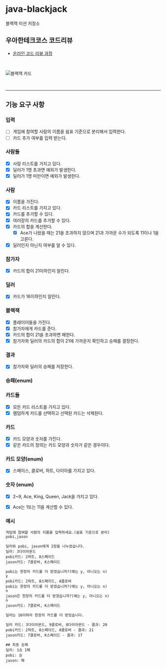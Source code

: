 # java-blackjack

블랙잭 미션 저장소

## 우아한테크코스 코드리뷰

- [온라인 코드 리뷰 과정](https://github.com/woowacourse/woowacourse-docs/blob/master/maincourse/README.md)

<br>

![블랙잭 카드](https://www.7luck.com/common/images/contents/img_blackjack3.jpg)

<br>
<hr>

## 기능 요구 사항

### 입력
- [ ] 게임에 참여할 사람의 이름을 쉼표 기준으로 분리해서 입력한다. 
- [ ] 카드 추가 여부를 입력 받는다.

### 사람들
- [x] 사람 리스트를 가지고 있다.
- [x] 딜러가 1명 초과면 예외가 발생한다.
- [x] 딜러가 1명 미만이면 예외가 발생한다.

### 사람
- [x] 이름을 가진다.
- [x] 카드 리스트를 가지고 있다.
- [x] 카드를 추가할 수 있다.
- [x] 여러장의 카드를 추가할 수 있다.
- [x] 카드의 합을 계산한다.
  - [x] Ace가 나왔을 때는 21을 초과하지 않으며 21과 가까운 수가 되도록 11이나 1을 고른다.
- [x] 딜러인지 아닌지 여부를 알 수 있다.

### 참가자
- [x] 카드의 합이 21이하인지 알린다.

### 딜러
- [x] 카드가 16이하인지 알린다.

### 블랙잭
- [x] 플레이어들을 가진다.
- [x] 참가자에게 카드를 준다.
- [x] 카드의 합이 21을 초과하면 패한다.
- [x] 참가자와 딜러의 카드의 합이 21에 가까운지 확인하고 승패를 결정한다.

### 결과
- [x] 참가자와 딜러의 승패를 저장한다.

### 승패(enum)

### 카드들
- [x] 모든 카드 리스트를 가지고 있다.
- [x] 램덤하게 카드를 선택하고 선택된 카드는 삭제된다.

### 카드
- [x] 카드 모양과 숫자를 가진다.
- [x] 같은 카드의 정의는 카드 모양과 숫자가 같은 경우이다.

### 카드 모양(enum)
- [x] 스페이스, 클로버, 하트, 다이아를 가지고 있다.

### 숫자 (enum)
- [x] 2~9, Ace, King, Queen, Jack을 가지고 있다.
- [x] Ace는 1또는 11을 계산할 수 있다.



### 예시
```
게임에 참여할 사람의 이름을 입력하세요.(쉼표 기준으로 분리)
pobi,jason

딜러와 pobi, jason에게 2장을 나누었습니다.
딜러: 3다이아몬드
pobi카드: 2하트, 8스페이드
jason카드: 7클로버, K스페이드

pobi는 한장의 카드를 더 받겠습니까?(예는 y, 아니오는 n)
y
pobi카드: 2하트, 8스페이드, A클로버
pobi는 한장의 카드를 더 받겠습니까?(예는 y, 아니오는 n)
n
jason은 한장의 카드를 더 받겠습니까?(예는 y, 아니오는 n)
n
jason카드: 7클로버, K스페이드

딜러는 16이하라 한장의 카드를 더 받았습니다.

딜러 카드: 3다이아몬드, 9클로버, 8다이아몬드 - 결과: 20
pobi카드: 2하트, 8스페이드, A클로버 - 결과: 21
jason카드: 7클로버, K스페이드 - 결과: 17

## 최종 승패
딜러: 1승 1패
pobi: 승
jason: 패
```
